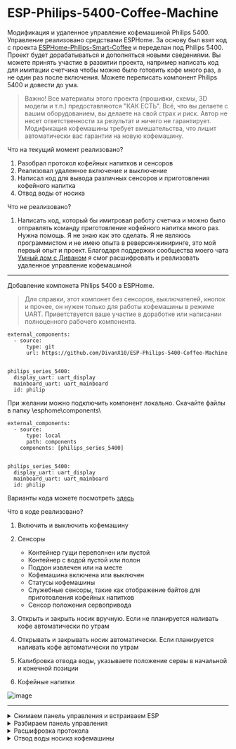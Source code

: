 # ESP-Philips-5400-Coffee-Machine

Модификация и удаленное управление кофемашиной Philips 5400. Управление реализовано средствами ESPHome. За основу был взят код с проекта [ESPHome-Philips-Smart-Coffee](https://github.com/TillFleisch/ESPHome-Philips-Smart-Coffee#esphome-smart-coffee-philips-series-2200) и переделан под Philips 5400. Проект будет дорабатываться и дополняться новыми сведениями. Вы можете принять участие в развитии проекта, например написать код для имитации счетчика чтобы можно было готовить кофе много раз, а не один раз после включения. Можете переписать компонент Philips 5400 и довести до ума.

> Важно!
Все материалы этого проекта (прошивки, схемы, 3D модели и т.п.) предоставляются "КАК ЕСТЬ". Всё, что вы делаете с вашим оборудованием, вы делаете на свой страх и риск. Автор не несет ответственности за результат и ничего не гарантирует. Модификация кофемашины требует вмешательства, что лишит автоматически вас гарантии на новую кофемашину.


Что на текущий момент реализовано?

1) Разобрал протокол кофейных напитков и сенсоров
2) Реализовал удаленное включение и выключение
3) Написал код для вывода различных сенсоров и приготовления кофейного напитка
4) Отвод воды от носика

Что не реализовано? 
1) Написать код, который бы имитровал работу счетчка и можно было отправлять команду приготовление кофейного напитка много раз. Нужна помощь. Я не знаю как это сделать. Я не являюсь программистом и не имею опыта в реверсинжиниринге, это мой первый опыт и проект. Благодаря поддержки сообщества моего чата [Умный дом с Диваном](https://t.me/smart_home_divan) я смог расшифровать и реализовать удаленное управление кофемашиной


***

Добавление компонета Philips 5400 в ESPHome. 

> Для справки, этот компонет без сенсоров, выключателей, кнопок и прочее, он нужен только для работы кофемашины в режиме UART. Приветствуется ваше участие в доработке или написании полноценного рабочего компонента.

```
external_components:
  - source:
      type: git
      url: https://github.com/DivanX10/ESP-Philips-5400-Coffee-Machine


philips_series_5400:
  display_uart: uart_display
  mainboard_uart: uart_mainboard
  id: philip
```

При желании можно подключить компонент локально. Скачайте файлы в папку \esphome\components\ 

```
external_components:
  - source:
      type: local
      path: components
    components: [philips_series_5400]


philips_series_5400:
  display_uart: uart_display
  mainboard_uart: uart_mainboard
  id: philip
```

Варианты кода можете посмотреть [здесь](https://github.com/DivanX10/ESP-Philips-5400-Coffee-Machine/tree/main/Config) 

Что в коде реализовано?
1) Включить и выключить кофемашину
2) Сенсоры
    * Контейнер гущи переполнен или пустой
    * Контейнер с водой пустой или полон
    * Поддон извлечен или на месте
    * Кофемашина включена или выключен
    * Статусы кофемашины
    * Служебные сенсоры, такие как отображение байтов для приготовления кофейных напитков
    * Сенсор положения сервопривода
      
3) Открыть и закрыть носик вручную. Если не планируется наливать кофе автоматически по утрам 
4) Открывать и закрывать носик автоматически. Если планируется наливать кофе автоматически по утрам
5) Калибровка отвода воды, указываете положение сервы в начальной и конечной позиции
6) Кофейные напитки

![image](https://github.com/DivanX10/ESP-Philips-5400-Coffee-Machine/assets/64090632/3407d4f8-8e15-43f8-8747-89d7cd9d7ea0)


***

<details>
  <summary>Снимаем панель управления и встраиваем ESP</summary>
  

Снимаем панель управления. Снимается не сложно. Чуть тянем на себя, в эти точки вставляем пластиковую лопатку и вынимаем панель

![image](https://github.com/DivanX10/ESP-Philips-5400-Coffee-Machine/assets/64090632/0f3e22b8-0776-405b-bf2b-5c5324b051ac)

Нам нужен доступ к 8-ми жильному проводу, который нужно подключить к ESP. 

![image](https://github.com/DivanX10/ESP-Philips-5400-Coffee-Machine/assets/64090632/cd569697-1ced-4b16-ac21-827a1ac3e4fa)
![image](https://github.com/DivanX10/ESP-Philips-5400-Coffee-Machine/assets/64090632/118b8a3c-e5d5-4894-8583-bf670426cbc6)
![image](https://github.com/DivanX10/ESP-Philips-5400-Coffee-Machine/assets/64090632/fbe10219-ceaf-488d-8d06-9a2ef610ab8a)



> Подключаем по схеме на выбор, через реле или через оптопару. Сервопривод подключаем по желанию, он нужен для работы отвода воды от носика.

Схема с подключением реле 5В (KY-019)
![image](https://github.com/DivanX10/ESP-Philips-5400-Coffee-Machine/assets/64090632/a08ea89c-9619-41c4-b76c-21c3b38398b4)


Схема с подключением оптопары PC817C
![image](https://github.com/DivanX10/ESP-Philips-5400-Coffee-Machine/assets/64090632/201a46dd-f403-4837-9bf1-bdd2e24656c3)


</details>


<details>
  <summary>Разбираем панель управления</summary>
  

Почему именно я разобрал панель управления и подключил реле, и почему не оптопару? Были попытки найти решение включить кофемашину без разборки панели управления. Пробовал размыкать питание через транзистор, пробовал посылать посылать команды, но это было безуспешно. 

Подключал резистор по такой схеме, но этот способ работает на кофемашине серии 2000/3000, но не подошел для серии 5400. Для справки, есть два проекта для кофемашин серии 2000, это [ESPHome-Philips-Smart-Coffee]( https://github.com/TillFleisch/ESPHome-Philips-Smart-Coffee) и [SmartPhilips2200](https://github.com/chris7topher/SmartPhilips2200)


Снимаем наклейку с чипа и видим маркировку с названием чипа STM32L4R5VIT6

![image](https://github.com/DivanX10/ESP-Philips-5400-Coffee-Machine/assets/64090632/a32d6c85-50c0-4cb3-9915-75f51548c80b)
![image](https://github.com/DivanX10/ESP-Philips-5400-Coffee-Machine/assets/64090632/ef5c6cf3-88ba-4818-af39-2f7e0acacf31)


В документации чипа [STMicroelectronics STM32L4R5VIT6](https://github.com/DivanX10/ESP-Philips-5400-Coffee-Machine/blob/main/Documentation/STMicroelectronics%20STM32L4R5VIT6.pdf) находим наш чип, это STM32L4R5VIT6 LQFP100 (25 ножек с каждой стороны)

![image](https://github.com/DivanX10/ESP-Philips-5400-Coffee-Machine/assets/64090632/458b99de-6ae4-4e56-91af-290e9a8a22bf)

В документации пишется, что управлять кофемашиной байтами можно после включения, поэтому у меня и не получилось включить ее удаленно. Возможно я ошибаюсь и если будет найдено такое решение, то обязательно внесу поправку

![image](https://github.com/DivanX10/ESP-Philips-5400-Coffee-Machine/assets/64090632/b12e1f48-acc0-46ef-9765-d01f36280aad)


***

Для имитации работы сенсорной кнопки можно использовать модуль реле одноканальный 5В (KY-019) или оптопару PC817C, которые будут подавать GND на резистор R110, к которому идет дорожка от кнопки питания, тем самым включая и выключая кофемашину. Я не стал рисковать припаивать провод после резистора R110 (номинал резистора 4,7 кОм), так как после резистора идет прямая дорожка к ножке чипа, а лампе к конденсаторам и я не знаю как чип может на это отреагировать, но, если так сделать, то тогда у нас будет возможность включать кофемашину через сенсорную кнопку и удаленно. Это было проверенно на сенсорной лампе, где я припаял провода после резистора и я мог включать и выключать удаленно, а также включать и выключать лампу нажимая на сенсорную кнопку. На кофемашине я не решаюсь это повторить.

Панель управления в разборе

![image](https://github.com/DivanX10/ESP-Philips-5400-Coffee-Machine/assets/64090632/c9a994ab-043e-4092-803a-bacb02b91225)
![image](https://github.com/DivanX10/ESP-Philips-5400-Coffee-Machine/assets/64090632/63bc8542-9252-4bd6-b452-7ee600c4b414)


Дорожка от кнопки питания к резистору R110(номинал резистора 4,7 кОм), после резистора дорожка идет к [диоду шоттки BAS70TW (K73)](https://github.com/DivanX10/ESP-Philips-5400-Coffee-Machine/blob/main/Documentation/Диод%20шоттки%20BAS70TW%20(K73).pdf)

![image](https://github.com/DivanX10/ESP-Philips-5400-Coffee-Machine/assets/64090632/b14f005a-8cfc-4f2e-bc42-3e10a04805e2)
![image](https://github.com/DivanX10/ESP-Philips-5400-Coffee-Machine/assets/64090632/9db3f4e8-af1f-4b18-bb6b-6c4651da5c48)
![image](https://github.com/DivanX10/ESP-Philips-5400-Coffee-Machine/assets/64090632/e0a10714-c257-4404-b8ac-f260329e28e9)


Припаиваем провод к резистору R110(номинал резистора 4,7 кОм)

![image](https://github.com/DivanX10/ESP-Philips-5400-Coffee-Machine/assets/64090632/8644fbca-61ac-40d1-880c-c2900e92bc23)


Делаем отверстие в крышке и выносим провод наружу, который подключим к реле или к оптопаре

![image](https://github.com/DivanX10/ESP-Philips-5400-Coffee-Machine/assets/64090632/efb5ec12-5842-4f79-9b0a-1510859a50c1)


  
</details>


<details>
  <summary>Расшифровка протокола</summary>
  
Протокол кофейного напитка

![image](https://github.com/DivanX10/ESP-Philips-5400-Coffee-Machine/assets/64090632/fb5b52b9-8ee8-4a7c-8ce9-da41e7258a64)


Протокол системных сенсоров

![image](https://github.com/DivanX10/ESP-Philips-5400-Coffee-Machine/assets/64090632/04f8501a-e74d-45f7-926c-012d7e0556a4)


Протокол счетчика кофейных напитков. Это важная часть, без него не будет срабатывать приготовление кофейных напитков удаленно
![image](https://github.com/DivanX10/ESP-Philips-5400-Coffee-Machine/assets/64090632/c862e785-2448-4651-b441-472ab3a8edd3)



</details>



<details>
  <summary>Отвод воды носика кофемашины</summary>

Я разработал для кофемашины отвод воды от носика. Зачем это нужно? Когда включаем кофемашину, то при включении запускается прогрев и промывка. Во время промывки большая часть воды проходит внутри, а часть выливается через носик. Что делать, если мы хотим, чтобы утром кофемашина приготовила нам свежее кофе и чтобы в кофе не было воды после промывки? Отвод воды позволяет решить эту проблему. Когда кофемашина включается с помощью умного дома, то отовод воды все еще остается у носика вполть до того момента, когда кофемашина не передейдет в режим "Выбор напитка", только после этого отвод воды прячется во внутрь носика, открывая проход носику.

Готовую модель для распечатки на 3д принтере можете [здесь](https://www.thingiverse.com/thing:6073849) или [скачать с этого проекта](https://github.com/DivanX10/ESP-Philips-5400-Coffee-Machine/tree/main/3D%20Model). Файлы формата FCStd можете открыть в программе FreeCAD. 

Используется сервопривод MG90S Micro Servo 180 градусов. Его вполне достаточно для отвода воды. Питаем от +3,3в от самого ESP, что является большим плюсом. Провод от сервопривода во внутрь протягивается просто, без сверления корпуса. Протискиваем провод во внутрь держателя носика и тянем к внутренней части корпуса к ESP


![image](https://github.com/DivanX10/ESP-Philips-5400-Coffee-Machine/assets/64090632/e0c68b4d-ef07-49d4-b393-7d04fa2275e1)
![image](https://github.com/DivanX10/ESP-Philips-5400-Coffee-Machine/assets/64090632/2c6377c9-9f77-45af-b3f6-386a4772ad36)



 
</details>

